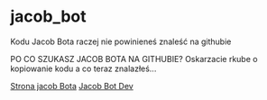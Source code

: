 # jacob_bot

Kodu Jacob Bota raczej nie powinieneś znaleść na githubie

PO CO SZUKASZ JACOB BOTA NA GITHUBIE? Oskarzacie rkube o kopiowanie kodu a co teraz znalazłeś...

<a href="http://rkubapl.malopolska.pl:8888">Strona jacob Bota</a>
<a href="https://discord.gg/mEgRarR">Jacob Bot Dev</a>


